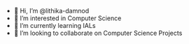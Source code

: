 - 👋 Hi, I’m @lithika-damnod
- 👀 I’m interested in Computer Science
- 🌱 I’m currently learning IALs
- 💞️ I’m looking to collaborate on Computer Science Projects



